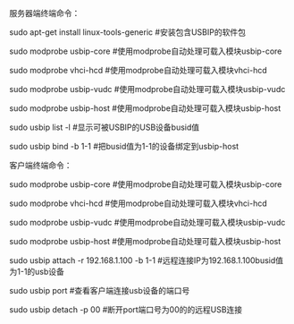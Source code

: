 服务器端终端命令：

sudo apt-get install linux-tools-generic #安装包含USBIP的软件包

sudo modprobe usbip-core #使用modprobe自动处理可载入模块usbip-core

sudo modprobe vhci-hcd #使用modprobe自动处理可载入模块vhci-hcd

sudo modprobe usbip-vudc #使用modprobe自动处理可载入模块usbip-vudc

sudo modprobe usbip-host #使用modprobe自动处理可载入模块usbip-host

sudo usbip list -l #显示可被USBIP的USB设备busid值

sudo usbip bind -b 1-1 #把busid值为1-1的设备绑定到usbip-host

客户端终端命令：

sudo modprobe usbip-core #使用modprobe自动处理可载入模块usbip-core

sudo modprobe vhci-hcd #使用modprobe自动处理可载入模块vhci-hcd

sudo modprobe usbip-vudc #使用modprobe自动处理可载入模块usbip-vudc

sudo modprobe usbip-host #使用modprobe自动处理可载入模块usbip-host

sudo usbip attach -r 192.168.1.100 -b 1-1 #远程连接IP为192.168.1.100busid值为1-1的usb设备

sudo usbip port #查看客户端连接usb设备的端口号

sudo usbip detach -p 00 #断开port端口号为00的的远程USB连接
